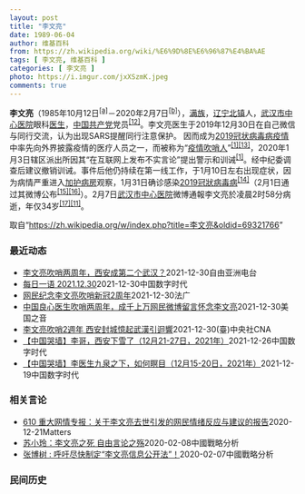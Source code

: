 ```yaml
---
layout: post
title: "李文亮"
date: 1989-06-04
author: 维基百科
from: https://zh.wikipedia.org/wiki/%E6%9D%8E%E6%96%87%E4%BA%AE
tags: [ 李文亮, 维基百科 ]
categories: [ 李文亮 ]
photo: https://i.imgur.com/jxXSzmK.jpeg
comments: true
---
```

<div class="mw-parser-output"><div id="noteTA-72732dd3" class="noteTA"><div class="noteTA-group"><div data-noteta-group-source="module" data-noteta-group="Medicine"></div></div><div class="noteTA-local"><div data-noteta-code="zh-cn:重症监护室; zh-hk:深切治療部; zh-tw:加護病房"></div><div data-noteta-code="zh-cn:体外膜氧合; zh-hk:人工心肺; zh-tw:葉克膜;"></div><div data-noteta-code="zh-hans:互联网+; zh-hant:互聯網+;"></div><div data-noteta-code="zh-cn:卡洛·乌尔巴尼; zh-hk:卡爾婁·武爾班尼; zh-tw:卡洛·厄巴尼;"></div><div data-noteta-code="zh-cn:互联网+; zh-tw:互聯網+;"></div></div></div>

<p><b>李文亮</b>（1985年10月12日<sup id="cite_ref-3" class="reference"><a href="#cite_note-3">[a]</a></sup>－2020年2月7日<sup id="cite_ref-13" class="reference"><a href="#cite_note-13">[b]</a></sup>），<a href="/wiki/%E6%BB%A1%E6%97%8F" title="满族">满族</a>，<a href="/wiki/%E8%BE%BD%E5%AE%81%E7%9C%81" title="辽宁省">辽宁</a><a href="/wiki/%E5%8C%97%E9%95%87%E5%B8%82" title="北镇市">北镇</a>人，<a href="/wiki/%E6%AD%A6%E6%B1%89%E5%B8%82%E4%B8%AD%E5%BF%83%E5%8C%BB%E9%99%A2" title="武汉市中心医院">武汉市中心医院</a>眼科<a href="/wiki/%E5%8C%BB%E7%94%9F" title="医生">医生</a>，<a href="/wiki/%E4%B8%AD%E5%9B%BD%E5%85%B1%E4%BA%A7%E5%85%9A" title="中国共产党">中国共产党</a>党员<sup id="cite_ref-14" class="reference"><a href="#cite_note-14">[12]</a></sup>。李文亮医生于2019年12月30日在自己微信与同行交流，认为出现SARS提醒同行注意保护。 因而成为<a href="/wiki/2019%E5%86%A0%E7%8A%B6%E7%97%85%E6%AF%92%E7%97%85%E7%96%AB%E6%83%85" title="2019冠状病毒病疫情">2019冠状病毒病疫情</a>中率先向外界披露疫情的医疗人员之一，而被称为“<a href="/wiki/%E7%96%AB%E6%83%85" class="mw-redirect" title="疫情">疫情</a><a href="/wiki/%E5%90%B9%E5%93%A8%E4%BA%BA" title="吹哨人">吹哨人</a>”<sup id="cite_ref-财新_1-1" class="reference"><a href="#cite_note-财新-1">[1]</a></sup><sup id="cite_ref-15" class="reference"><a href="#cite_note-15">[13]</a></sup>，2020年1月3日辖区派出所因其“在互联网上发布不实言论”提出警示和训诫<sup id="cite_ref-财新_1-2" class="reference"><a href="#cite_note-财新-1">[1]</a></sup>。经中纪委调查后建议撤销训诫。事件后他仍持续在第一线工作，于1月10日左右出现症状，因为病情严重进入<a href="/wiki/%E5%8A%A0%E8%AD%B7%E7%97%85%E6%88%BF" title="加護病房">加护病房</a>观察，1月31日确诊感染<a href="/wiki/2019%E5%86%A0%E7%8B%80%E7%97%85%E6%AF%92%E7%97%85" class="mw-redirect" title="2019冠狀病毒病">2019冠狀病毒病</a><sup id="cite_ref-监察答记者问_16-0" class="reference"><a href="#cite_note-监察答记者问-16">[14]</a></sup>（2月1日通过其微博公布<sup id="cite_ref-17" class="reference"><a href="#cite_note-17">[15]</a></sup><sup id="cite_ref-18" class="reference"><a href="#cite_note-18">[16]</a></sup>）。2月7日<a href="/wiki/%E6%AD%A6%E6%B1%89%E5%B8%82%E4%B8%AD%E5%BF%83%E5%8C%BB%E9%99%A2" title="武汉市中心医院">武汉市中心医院</a>微博通報李文亮於凌晨2时58分病逝，年仅34岁<sup id="cite_ref-19" class="reference"><a href="#cite_note-19">[17]</a></sup><sup id="cite_ref-wjw.wuhan_12-1" class="reference"><a href="#cite_note-wjw.wuhan-12">[11]</a></sup>。
</p>
</div><noscript><img src="//zh.wikipedia.org/wiki/Special:CentralAutoLogin/start?type=1x1" alt="" title="" width="1" height="1" style="border: none; position: absolute;"></noscript>
<div class="printfooter">取自“<a dir="ltr" href="https://zh.wikipedia.org/w/index.php?title=李文亮&amp;oldid=69321766">https://zh.wikipedia.org/w/index.php?title=李文亮&amp;oldid=69321766</a>”</div><div id="recent-news"><h3>最近动态</h3><ul><li><a href="https://nodebe4.github.io/waimei/2021-12-30/%E6%9D%8E%E6%96%87%E4%BA%AE%E5%90%B9%E5%93%A8%E4%B8%A4%E5%91%A8%E5%B9%B4-%E8%A5%BF%E5%AE%89%E6%88%90%E7%AC%AC%E4%BA%8C%E4%B8%AA%E6%AD%A6%E6%B1%89" title="李文亮吹哨两周年，西安成第二个武汉？—— 中国西安近日爆发继武汉后最大规模的本土新冠疫情，自12月23日凌晨起封城至今已有七天，确诊病例也突破千例大关。时值李文亮医生“吹哨”疫情两周年之际，不少...">李文亮吹哨两周年，西安成第二个武汉？</a><time>2021-12-30</time><a class="tag">自由亚洲电台</a></li>
<li><a href="https://nodebe4.github.io/waimei/2021-12-30/%E6%AF%8F%E6%97%A5%E4%B8%80%E8%AF%AD-2021.12.30" title="每日一语 2021.12.30—— “你能做到吗？你听明白了吗？” —— 摘自对李文亮医生的训诫书">每日一语 2021.12.30</a><time>2021-12-30</time><a class="tag">中国数字时代</a></li>
<li><a href="https://nodebe4.github.io/waimei/2021-12-30/%E7%BD%91%E6%B0%91%E7%BA%AA%E5%BF%B5%E6%9D%8E%E6%96%87%E4%BA%AE%E5%90%B9%E5%93%A8%E6%96%B0%E5%86%A02%E5%91%A8%E5%B9%B4" title="网民纪念李文亮吹哨新冠2周年—— 30/12/2021 - 15:48 Array 2019年12月30日下午，武汉市中心医院眼科医生李文亮在武汉大学临床04级班级群里发布消息说：“华南海鲜市场...">网民纪念李文亮吹哨新冠2周年</a><time>2021-12-30</time><a class="tag">法广</a></li>
<li><a href="https://nodebe4.github.io/waimei/2021-12-30/%E4%B8%AD%E5%9B%BD%E8%89%AF%E5%BF%83%E5%8C%BB%E7%94%9F%E5%90%B9%E5%93%A8%E4%B8%A4%E5%91%A8%E5%B9%B4-%E6%88%90%E5%8D%83%E4%B8%8A%E4%B8%87%E7%BD%91%E6%B0%91%E5%BE%AE%E5%8D%9A%E7%95%99%E8%A8%80%E6%80%80%E5%BF%B5%E6%9D%8E%E6%96%87%E4%BA%AE" title="中国良心医生吹哨两周年，成千上万网民微博留言怀念李文亮—— Thu, 30 Dec 2021 14:04:10 GMT 资料照：人们戴着口罩出席在香港设立的一处悼念在武汉中心医院病逝的李文亮医生...">中国良心医生吹哨两周年，成千上万网民微博留言怀念李文亮</a><time>2021-12-30</time><a class="tag">美国之音</a></li>
<li><a href="https://nodebe4.github.io/waimei/2021-12-30/%E6%9D%8E%E6%96%87%E4%BA%AE%E5%90%B9%E5%93%A82%E9%80%B1%E5%B9%B4-%E8%A5%BF%E5%AE%89%E5%B0%81%E5%9F%8E%E6%86%B6%E8%B5%B7%E6%AD%A6%E6%BC%A2%E5%BC%95%E8%BF%B4%E9%9F%BF" title="李文亮吹哨2週年 西安封城憶起武漢引迴響—— （中央社記者邱國強北京30日電）陝西西安因疫情陷入封城之際，COVID-19「吹哨人」李文亮醫師2年前率先提醒其他醫師防護、事後卻被警方強簽訓誡書且...">李文亮吹哨2週年 西安封城憶起武漢引迴響</a><time>2021-12-30</time><a class="tag">(臺)中央社CNA</a></li>
<li><a href="https://nodebe4.github.io/waimei/2021-12-26/%E4%B8%AD%E5%9B%BD%E5%93%AD%E5%A2%99-%E6%9D%8E%E5%93%A5-%E8%A5%BF%E5%AE%89%E4%B8%8B%E9%9B%AA%E4%BA%86-12%E6%9C%8821-27%E6%97%A5-2021%E5%B9%B4" title="【中国哭墙】李哥，西安下雪了（12月21-27日，2021年）—— 编者按：12月21-27日，距离李文亮医生的去世已653-659天。这位在武汉新冠疫情期间因为说出真话成为悲剧英雄的普通眼科医...">【中国哭墙】李哥，西安下雪了（12月21-27日，2021年）</a><time>2021-12-26</time><a class="tag">中国数字时代</a></li>
<li><a href="https://nodebe4.github.io/waimei/2021-12-19/%E4%B8%AD%E5%9B%BD%E5%93%AD%E5%A2%99-%E6%9D%8E%E5%8C%BB%E7%94%9F%E4%B9%9D%E6%B3%89%E4%B9%8B%E4%B8%8B-%E5%A6%82%E4%BD%95%E7%9E%91%E7%9B%AE-12%E6%9C%8815-20%E6%97%A5-2021%E5%B9%B4" title="【中国哭墙】李医生九泉之下，如何瞑目（12月15-20日，2021年）—— 编者按：12月15-20日，距离李文亮医生的去世已647-652天。这位在武汉新冠疫情期间因为说出真话成为悲剧英雄的普...">【中国哭墙】李医生九泉之下，如何瞑目（12月15-20日，2021年）</a><time>2021-12-19</time><a class="tag">中国数字时代</a></li>
</ul></div><div id="open-opinion"><h3>相关言论</h3><ul><li><a href="https://nodebe4.github.io/opinion/2020-12-21/610-%E9%87%8D%E5%A4%A7%E7%BD%91%E6%83%85%E4%B8%93%E6%8A%A5-%E5%85%B3%E4%BA%8E%E6%9D%8E%E6%96%87%E4%BA%AE%E5%8E%BB%E4%B8%96%E5%BC%95%E5%8F%91%E7%9A%84%E7%BD%91%E6%B0%91%E6%83%85%E7%BB%AA%E5%8F%8D%E5%BA%94%E4%B8%8E%E5%BB%BA%E8%AE%AE%E7%9A%84%E6%8A%A5%E5%91%8A/" title="野兽爱智慧">610 重大网情专报：关于李文亮去世引发的网民情绪反应与建议的报告</a><time>2020-12-21</time><a class="tag">Matters</a></li>
<li><a href="https://nodebe4.github.io/opinion/2020-02-08/%E8%8B%8F%E5%B0%8F%E7%8E%B2-%E6%9D%8E%E6%96%87%E4%BA%AE%E4%B9%8B%E6%AD%BB-%E8%87%AA%E7%94%B1%E8%A8%80%E8%AE%BA%E4%B9%8B%E6%AE%87/" title="苏小玲">苏小玲：李文亮之死 自由言论之殇</a><time>2020-02-08</time><a class="tag">中國戰略分析</a></li>
<li><a href="https://nodebe4.github.io/opinion/2020-02-07/%E5%BC%A0%E5%8D%9A%E6%A0%91-%E5%91%BC%E5%90%81%E5%B0%BD%E5%BF%AB%E5%88%B6%E5%AE%9A-%E6%9D%8E%E6%96%87%E4%BA%AE%E4%BF%A1%E6%81%AF%E5%85%AC%E5%BC%80%E6%B3%95/" title="张博树">张博树 : 呼吁尽快制定“李文亮信息公开法”！</a><time>2020-02-07</time><a class="tag">中國戰略分析</a></li>
</ul></div><div id="mjls-record"><h3>民间历史</h3><ul></ul></div>